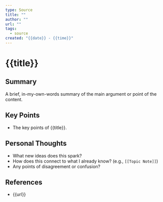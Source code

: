 ```yaml
---
type: Source
title: ""
author: ""
url: ""
tags:
  - source
created: "{{date}} - {{time}}"
---
```

# {{title}}

## Summary

A brief, in-my-own-words summary of the main argument or point of the content.

## Key Points

- The key points of {{title}}.
## Personal Thoughts

* What new ideas does this spark?
* How does this connect to what I already know? (e.g., `[[Topic Note]]`)
* Any points of disagreement or confusion?

## References

- {{url}}